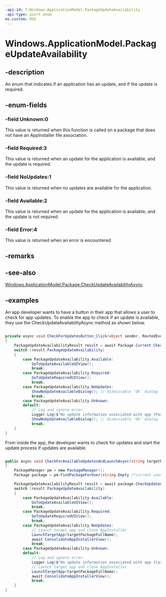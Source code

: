 ```yaml
---
-api-id: T:Windows.ApplicationModel.PackageUpdateAvailability
-api-type: winrt enum
ms.custom: RS5
---
```


<!-- Enumeration syntax.
public enum PackageUpdateAvailability : int 
-->

# Windows.ApplicationModel.PackageUpdateAvailability

## -description
An enum that indicates if an application has an update, and if the update is required.

## -enum-fields

### -field Unknown:0
This value is returned when this function is called on a package that does not have an AppInstaller file association.

### -field Required:3 
This value is returned when an update for the application is available, and the update is required.

### -field NoUpdates:1 
This value is returned when no updates are available for the application.

### -field Available:2
This value is returned when an update for the application is available, and the update is not required.

### -field Error:4
This value is returned when an error is encountered.

## -remarks

## -see-also
[Windows.ApplicationModel.Package.CheckUpdateAvailabilityAsync](package_checkupdateavailabilityasync_726867427.md)

## -examples

An app developer wants to have a button in their app that allows a user to check for app updates. To enable the app to check if an update is available, they use the CheckUpdateAvailabilityAsync method as shown below. 

```csharp

private async void CheckForUpdatesButton_Click(object sender, RoutedEventArgs e)
{
    PackageUpdateAvailabilityResult result = await Package.Current.CheckUpdateAvailabilityAsync();
    switch (result.PackageUpdateAvailability) 
    {
        case PackageUpdateAvailability.Available:
            GoToUpdateAvailableUIView();
            break;
        case PackageUpdateAvailability.Required:
            GoToUpdateRequiredUIView();
            break;
        case PackageUpdateAvailability.NoUpdates:
            ShowNoUpdateAvailableDialog(); // dismissable ‘Ok’ dialog
            break;
        case PackageUpdateAvailability.Unknown:
        default:
            // Log and ignore error.
            Logger.Log($"No update information associated with app {Package.Current.DisplayName}");
            ShowNoUpdateAvailableDialog(); // dismissable ‘Ok’ dialog
            break;
    }
}
```

From inside the app, the developer wants to check for updates and start the update process if updates are available. 

```csharp

public async void CheckForAvailableUpdatesAndLaunchAsync(string targetPackageFullName)
{
    PackageManager pm = new PackageManager();
    Package package = pm.FindPackageForUser(string.Empty /*current user*/, targetPackageFullName);

    PackageUpdateAvailabilityResult result = await package.CheckUpdateAvailabilityAsync();
    switch (result.PackageUpdateAvailability)
    {
        case PackageUpdateAvailability.Available:
            GoToUpdateAvailableUIView();
            break;
        case PackageUpdateAvailability.Required:
            GoToUpdateRequiredUIView();
            break;
        case PackageUpdateAvailability.NoUpdates:
            // Launch target app and close AppInstaller
            LaunchTargetApp(targetPackageFullName);
            await ConsolidateAppInstallerView();
            break;
        case PackageUpdateAvailability.Unknown:
        default:
            // Log and ignore error.
            Logger.Log($"No update information associated with app {targetPackageFullName}");
            // Launch target app and close AppInstaller
            LaunchTargetApp(targetPackageFullName);
            await ConsolidateAppInstallerView();
            break;
    }
}
```

